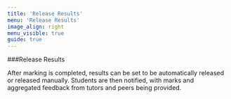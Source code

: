 ```yaml
---
title: 'Release Results'
menu: 'Release Results'
image_align: right
menu_visible: true
guide: true
---
```


###Release Results

After marking is completed, results can be set to be automatically released or
released manually. Students are then notified, with marks and aggregated
feedback from tutors and peers being provided.
